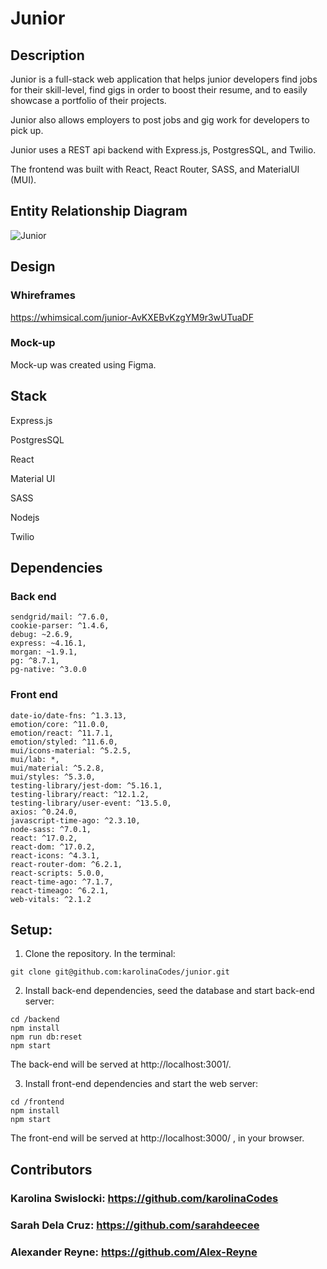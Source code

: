# Junior

## Description

Junior is a full-stack web application that helps junior developers find jobs for their skill-level, find gigs in order to boost their resume, and to easily showcase a portfolio of their projects.

Junior also allows employers to post jobs and gig work for developers to pick up.

Junior uses a REST api backend with Express.js, PostgresSQL, and Twilio.

The frontend was built with React, React Router, SASS, and MaterialUI (MUI).

## Entity Relationship Diagram

![Junior](https://user-images.githubusercontent.com/82968631/152044478-f002bb6b-3411-4808-a2cb-7f5e07bae3ad.png)


## Design
### Whireframes
https://whimsical.com/junior-AvKXEBvKzgYM9r3wUTuaDF

### Mock-up
Mock-up was created using Figma.

## Stack


Express.js

PostgresSQL

React

Material UI

SASS

Nodejs

Twilio

## Dependencies

### Back end

```
sendgrid/mail: ^7.6.0,
cookie-parser: ^1.4.6,
debug: ~2.6.9,
express: ~4.16.1,
morgan: ~1.9.1,
pg: ^8.7.1,
pg-native: ^3.0.0
```

### Front end

```
date-io/date-fns: ^1.3.13,
emotion/core: ^11.0.0,
emotion/react: ^11.7.1,
emotion/styled: ^11.6.0,
mui/icons-material: ^5.2.5,
mui/lab: *,
mui/material: ^5.2.8,
mui/styles: ^5.3.0,
testing-library/jest-dom: ^5.16.1,
testing-library/react: ^12.1.2,
testing-library/user-event: ^13.5.0,
axios: ^0.24.0,
javascript-time-ago: ^2.3.10,
node-sass: ^7.0.1,
react: ^17.0.2,
react-dom: ^17.0.2,
react-icons: ^4.3.1,
react-router-dom: ^6.2.1,
react-scripts: 5.0.0,
react-time-ago: ^7.1.7,
react-timeago: ^6.2.1,
web-vitals: ^2.1.2
```

## Setup:

1. Clone the repository. In the terminal: 
```
git clone git@github.com:karolinaCodes/junior.git
```
2. Install back-end dependencies, seed the database and start back-end server:

```
cd /backend
npm install
npm run db:reset
npm start
```
The back-end will be served at http://localhost:3001/.

3. Install front-end dependencies and start the web server:

```
cd /frontend
npm install
npm start
```
The front-end will be served at http://localhost:3000/ , in your browser.

## Contributors
### Karolina Swislocki: https://github.com/karolinaCodes

### Sarah Dela Cruz: https://github.com/sarahdeecee

### Alexander Reyne: https://github.com/Alex-Reyne


